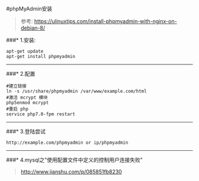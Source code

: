 #phpMyAdmin安装
>参考: https://ulinuxtips.com/install-phpmyadmin-with-nginx-on-debian-8/


###* 1.安装:

```
apt-get update
apt-get install phpmyadmin
```

***

###* 2.配置
```
#建立链接
ln -s /usr/share/phpmyadmin /var/www/example.com/html
#激活 mcrypt 模块
php5enmod mcrypt
#重启 php
service php7.0-fpm restart
```

***

###* 3.登陆尝试
```
http://example.com/phpmyadmin or ip/phpmyadmin
```

***

###* 4.mysql之"使用配置文件中定义的控制用户连接失败"
>http://www.jianshu.com/p/085851fb8230

